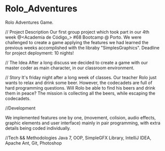 # Rolo_Adventures
Rolo Adventures Game.

// Project Description Our first group project which took part in our 4th week @<Academia de Código_> #68 Bootcamp @ Porto. We were challenged to create a game applying the features we had learned the previous weeks accomplished with the libraby "SimplesGraphics". Deadline for project deployment: 10 nights!

// The Idea After a long discuss we decided to create a game with our master coder as main character, in our classroom environment.

// Story It's friday night after a long week of classes. Our teacher Rolo just wants to relax and drink some beer. However, the codecadets are full of hard programming questions. Will Rolo be able to find his beers and drink them in peace? The mission is collecting all the beers, while escaping the codecadets.

//Development

We implemented features one by one, (movement, colision, audio effects, graphic elements and user interface) mainly in pair programming, with extra details being coded individually.

//Tech && Methodologies Java 7, OOP, SimpleGFX Library, IntelliJ IDEA, Apache Ant, Git, Photoshop
